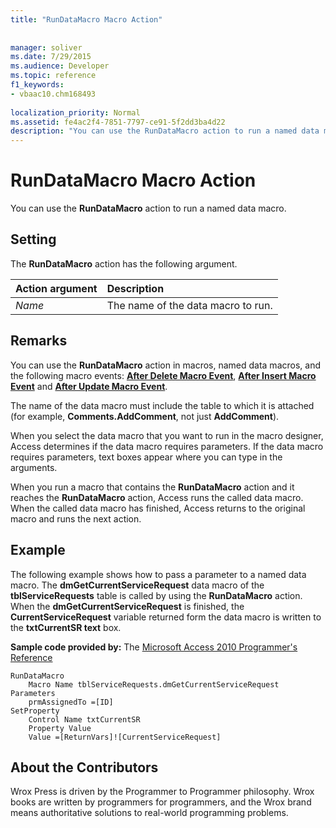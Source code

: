 ```yaml
---
title: "RunDataMacro Macro Action"
 
 
manager: soliver
ms.date: 7/29/2015
ms.audience: Developer
ms.topic: reference
f1_keywords:
- vbaac10.chm168493
  
localization_priority: Normal
ms.assetid: fe4ac2f4-7851-7797-ce91-5f2dd3ba4d22
description: "You can use the RunDataMacro action to run a named data macro."
---
```


# RunDataMacro Macro Action

You can use the **RunDataMacro** action to run a named data macro. 
  
## Setting

The **RunDataMacro** action has the following argument. 
  
|**Action argument**|**Description**|
|:-----|:-----|
| _Name_ <br/> |The name of the data macro to run.  <br/> |
   
## Remarks

You can use the **RunDataMacro** action in macros, named data macros, and the following macro events: **[After Delete Macro Event](after-delete-macro-event.md)**, **[After Insert Macro Event](after-insert-macro-event.md)** and **[After Update Macro Event](after-update-macro-event.md)**. 
  
The name of the data macro must include the table to which it is attached (for example, **Comments.AddComment**, not just **AddComment**).
  
When you select the data macro that you want to run in the macro designer, Access determines if the data macro requires parameters. If the data macro requires parameters, text boxes appear where you can type in the arguments.
  
When you run a macro that contains the **RunDataMacro** action and it reaches the **RunDataMacro** action, Access runs the called data macro. When the called data macro has finished, Access returns to the original macro and runs the next action. 
  
## Example

The following example shows how to pass a parameter to a named data macro. The **dmGetCurrentServiceRequest** data macro of the **tblServiceRequests** table is called by using the **RunDataMacro** action. When the **dmGetCurrentServiceRequest** is finished, the **CurrentServiceRequest** variable returned form the data macro is written to the **txtCurrentSR text** box. 
  
 **Sample code provided by:** The [Microsoft Access 2010 Programmer's Reference](http://www.wrox.com/WileyCDA/WroxTitle/Access-2010-Programmer-s-Reference.productCd-0470591668.mdl)
  
```
RunDataMacro
    Macro Name tblServiceRequests.dmGetCurrentServiceRequest
Parameters
    prmAssignedTo =[ID]
SetProperty
    Control Name txtCurrentSR
    Property Value
    Value =[ReturnVars]![CurrentServiceRequest]
```

## About the Contributors
<a name="AboutContributors"> </a>

Wrox Press is driven by the Programmer to Programmer philosophy. Wrox books are written by programmers for programmers, and the Wrox brand means authoritative solutions to real-world programming problems. 
  

